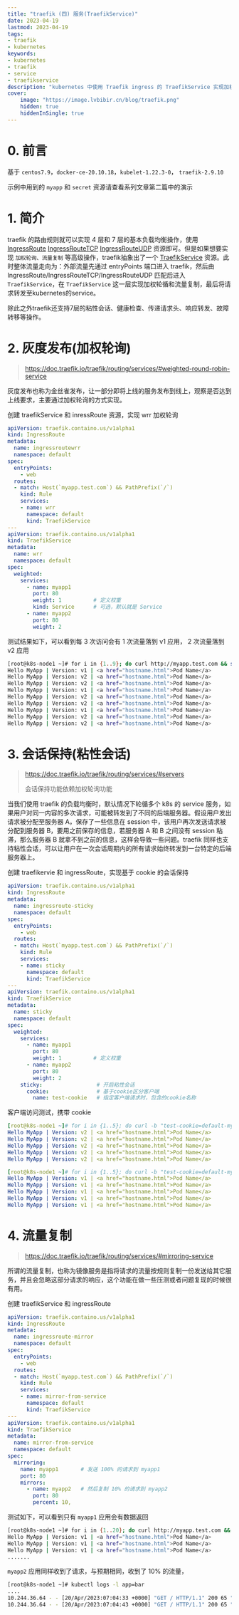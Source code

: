 ```yaml
---
title: "traefik (四) 服务(TraefikService)" 
date: 2023-04-19
lastmod: 2023-04-19
tags: 
- traefik
- kubernetes
keywords:
- kubernetes
- traefik
- service
- traefikservice
description: "kubernetes 中使用 Traefik ingress 的 TraefikService 实现加权轮询、灰度发布、流量复制、会话保持(粘性会话)等功能" 
cover:
    image: "https://image.lvbibir.cn/blog/traefik.png"
    hidden: true
    hiddenInSingle: true
---
```


# 0. 前言

基于 `centos7.9`，`docker-ce-20.10.18`，`kubelet-1.22.3-0`， `traefik-2.9.10`

示例中用到的 `myapp` 和 `secret` 资源请查看系列文章第二篇中的演示

# 1. 简介

traefik 的路由规则就可以实现 4 层和 7 层的基本负载均衡操作，使用 [IngressRoute](https://doc.traefik.io/traefik/routing/providers/kubernetes-crd/#kind-ingressroute) [IngressRouteTCP](https://doc.traefik.io/traefik/routing/providers/kubernetes-crd/#kind-ingressroutetcp) [IngressRouteUDP](https://doc.traefik.io/traefik/routing/providers/kubernetes-crd/#kind-ingressrouteudp) 资源即可。但是如果想要实现 `加权轮询、流量复制` 等高级操作，traefik抽象出了一个 [TraefikService](https://doc.traefik.io/traefik/routing/providers/kubernetes-crd/#kind-traefikservice) 资源。此时整体流量走向为：外部流量先通过 entryPoints 端口进入 traefik，然后由 IngressRoute/IngressRouteTCP/IngressRouteUDP 匹配后进入 `TraefikService`，在 `TraefikService` 这一层实现加权轮循和流量复制，最后将请求转发至kubernetes的service。

除此之外traefik还支持7层的粘性会话、健康检查、传递请求头、响应转发、故障转移等操作。

# 2. 灰度发布(加权轮询)

> https://doc.traefik.io/traefik/routing/services/#weighted-round-robin-service

灰度发布也称为金丝雀发布，让一部分即将上线的服务发布到线上，观察是否达到上线要求，主要通过加权轮询的方式实现。

创建 traefikService 和 inressRoute 资源，实现 wrr 加权轮询

```yaml
apiVersion: traefik.containo.us/v1alpha1
kind: IngressRoute
metadata:
  name: ingressroutewrr
  namespace: default
spec:
  entryPoints:
    - web
  routes:
  - match: Host(`myapp.test.com`) && PathPrefix(`/`)
    kind: Rule
    services:
    - name: wrr
      namespace: default
      kind: TraefikService
---
apiVersion: traefik.containo.us/v1alpha1
kind: TraefikService
metadata:
  name: wrr
  namespace: default
spec:
  weighted:
    services:
      - name: myapp1    
        port: 80
        weight: 1          # 定义权重
        kind: Service      # 可选，默认就是 Service 
      - name: myapp2
        port: 80     
        weight: 2
```

测试结果如下，可以看到每 3 次访问会有 1 次流量落到 v1 应用， 2 次流量落到 v2 应用

```bash
[root@k8s-node1 ~]# for i in {1..9}; do curl http://myapp.test.com && sleep 1; done
Hello MyApp | Version: v1 | <a href="hostname.html">Pod Name</a>
Hello MyApp | Version: v2 | <a href="hostname.html">Pod Name</a>
Hello MyApp | Version: v2 | <a href="hostname.html">Pod Name</a>
Hello MyApp | Version: v1 | <a href="hostname.html">Pod Name</a>
Hello MyApp | Version: v2 | <a href="hostname.html">Pod Name</a>
Hello MyApp | Version: v2 | <a href="hostname.html">Pod Name</a>
Hello MyApp | Version: v1 | <a href="hostname.html">Pod Name</a>
Hello MyApp | Version: v2 | <a href="hostname.html">Pod Name</a>
Hello MyApp | Version: v2 | <a href="hostname.html">Pod Name</a>
```

# 3. 会话保持(粘性会话)

> https://doc.traefik.io/traefik/routing/services/#servers
>
> 会话保持功能依赖加权轮询功能

当我们使用 traefik 的负载均衡时，默认情况下轮循多个 k8s 的 service 服务，如果用户对同一内容的多次请求，可能被转发到了不同的后端服务器。假设用户发出请求被分配至服务器 A，保存了一些信息在 session 中，该用户再次发送请求被分配到服务器 B，要用之前保存的信息，若服务器 A 和 B 之间没有 session 粘滞，那么服务器 B 就拿不到之前的信息，这样会导致一些问题。traefik 同样也支持粘性会话，可以让用户在一次会话周期内的所有请求始终转发到一台特定的后端服务器上。

创建 traefikervie 和 ingressRoute，实现基于 cookie 的会话保持

```yaml
apiVersion: traefik.containo.us/v1alpha1
kind: IngressRoute
metadata:
  name: ingressroute-sticky
  namespace: default
spec:
  entryPoints:
    - web
  routes:
  - match: Host(`myapp.test.com`) && PathPrefix(`/`)
    kind: Rule
    services:
    - name: sticky
      namespace: default
      kind: TraefikService
---
apiVersion: traefik.containo.us/v1alpha1
kind: TraefikService
metadata:
  name: sticky
  namespace: default
spec:
  weighted:
    services:
      - name: myapp1
        port: 80
        weight: 1          # 定义权重
      - name: myapp2
        port: 80
        weight: 2
    sticky:                 # 开启粘性会话
      cookie:               # 基于cookie区分客户端      
        name: test-cookie   # 指定客户端请求时，包含的cookie名称
```

客户端访问测试，携带 cookie

```yaml
[root@k8s-node1 ~]# for i in {1..5}; do curl -b "test-cookie=default-myapp2-80" http://myapp.test.com; done
Hello MyApp | Version: v2 | <a href="hostname.html">Pod Name</a>
Hello MyApp | Version: v2 | <a href="hostname.html">Pod Name</a>
Hello MyApp | Version: v2 | <a href="hostname.html">Pod Name</a>
Hello MyApp | Version: v2 | <a href="hostname.html">Pod Name</a>
Hello MyApp | Version: v2 | <a href="hostname.html">Pod Name</a>

[root@k8s-node1 ~]# for i in {1..5}; do curl -b "test-cookie=default-myapp1-80" http://myapp.test.com; done
Hello MyApp | Version: v1 | <a href="hostname.html">Pod Name</a>
Hello MyApp | Version: v1 | <a href="hostname.html">Pod Name</a>
Hello MyApp | Version: v1 | <a href="hostname.html">Pod Name</a>
Hello MyApp | Version: v1 | <a href="hostname.html">Pod Name</a>
Hello MyApp | Version: v1 | <a href="hostname.html">Pod Name</a>
```



# 4. 流量复制

> https://doc.traefik.io/traefik/routing/services/#mirroring-service

所谓的流量复制，也称为镜像服务是指将请求的流量按规则复制一份发送给其它服务，并且会忽略这部分请求的响应，这个功能在做一些压测或者问题复现的时候很有用。

创建 traefikService 和 ingressRoute

```yaml
apiVersion: traefik.containo.us/v1alpha1
kind: IngressRoute
metadata:
  name: ingressroute-mirror
  namespace: default
spec:
  entryPoints:
    - web
  routes:
  - match: Host(`myapp.test.com`) && PathPrefix(`/`) 
    kind: Rule
    services:
    - name: mirror-from-service         
      namespace: default
      kind: TraefikService
---
apiVersion: traefik.containo.us/v1alpha1
kind: TraefikService
metadata:
  name: mirror-from-service
  namespace: default
spec:
  mirroring:
    name: myapp1       # 发送 100% 的请求到 myapp1
    port: 80
    mirrors:
      - name: myapp2   # 然后复制 10% 的请求到 myapp2
        port: 80
        percent: 10,
```

测试如下，可以看到只有 `myapp1` 应用会有数据返回

```bash
[root@k8s-node1 ~]# for i in {1..20}; do curl http://myapp.test.com && sleep 1; done
Hello MyApp | Version: v1 | <a href="hostname.html">Pod Name</a>
Hello MyApp | Version: v1 | <a href="hostname.html">Pod Name</a>
Hello MyApp | Version: v1 | <a href="hostname.html">Pod Name</a>
.......
```

`myapp2` 应用同样收到了请求，与预期相同，收到了 10% 的流量，

```bash
[root@k8s-node1 ~]# kubectl logs -l app=bar
....
10.244.36.64 - - [20/Apr/2023:07:04:33 +0000] "GET / HTTP/1.1" 200 65 "-" "curl/7.29.0" "1.1.1.1"
10.244.36.64 - - [20/Apr/2023:07:04:43 +0000] "GET / HTTP/1.1" 200 65 "-" "curl/7.29.0" "1.1.1.1"
```




